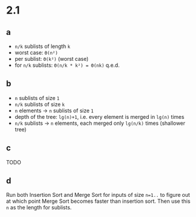 # 2.1

## a

- `n/k` sublists of length `k`
- worst case: `Θ(n²)`
- per sublist: `Θ(k²)` (worst case)
- for `n/k` sublists: `Θ(n/k * k²) = Θ(nk)` q.e.d.

## b

- `n` sublists of size `1`
- `n/k` sublists of size `k`
- `n` elements -> `n` sublists of size `1`
- depth of the tree: `lg(n)+1`, i.e. every element is merged in `lg(n)` times
- `n/k` sublists -> `n` elements, each merged only `lg(n/k)` times (shallower tree)

## c

TODO

## d

Run both Insertion Sort and Merge Sort for inputs of size `n=1..` to figure out
at which point Merge Sort becomes faster than insertion sort. Then use this `n`
as the length for sublists.
